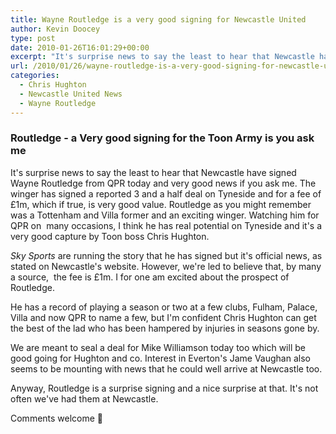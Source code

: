 ```yaml
---
title: Wayne Routledge is a very good signing for Newcastle United
author: Kevin Doocey
type: post
date: 2010-01-26T16:01:29+00:00
excerpt: "It's surprise news to say the least to hear that Newcastle have.."
url: /2010/01/26/wayne-routledge-is-a-very-good-signing-for-newcastle-united/
categories:
  - Chris Hughton
  - Newcastle United News
  - Wayne Routledge
---
```


### Routledge - a Very good signing for the Toon Army is you ask me

It's surprise news to say the least to hear that Newcastle have signed Wayne Routledge from QPR today and very good news if you ask me. The winger has signed a reported 3 and a half deal on Tyneside and for a fee of £1m, which if true, is very good value. Routledge as you might remember was a Tottenham and Villa former and an exciting winger. Watching him for QPR on  many occasions, I think he has real potential on Tyneside and it's a very good capture by Toon boss Chris Hughton.

_Sky Sports_ are running the story that he has signed but it's official news, as stated on Newcastle's website. However, we're led to believe that, by many a source,  the fee is £1m. I for one am excited about the prospect of Routledge.

He has a record of playing a season or two at a few clubs, Fulham, Palace, Villa and now QPR to name a few, but I'm confident Chris Hughton can get the best of the lad who has been hampered by injuries in seasons gone by.

We are meant to seal a deal for Mike Williamson today too which will be good going for Hughton and co. Interest in Everton's Jame Vaughan also seems to be mounting with news that he could well arrive at Newcastle too.

Anyway, Routledge is a surprise signing and a nice surprise at that. It's not often we've had them at Newcastle.

Comments welcome 🙂
